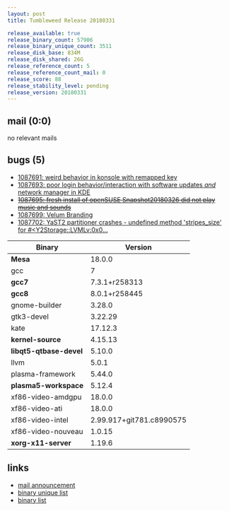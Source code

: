 ```yaml
---
layout: post
title: Tumbleweed Release 20180331

release_available: true
release_binary_count: 57906
release_binary_unique_count: 3511
release_disk_base: 834M
release_disk_shared: 26G
release_reference_count: 5
release_reference_count_mail: 0
release_score: 88
release_stability_level: pending
release_version: 20180331
---
```


## mail (0:0)

no relevant mails

## bugs (5)

<!--more-->

- [1087691: weird behavior in konsole with remapped key](https://bugzilla.opensuse.org/show_bug.cgi?id=1087691)
- [1087693: poor login behavior/interaction with software updates *and* network manager in KDE](https://bugzilla.opensuse.org/show_bug.cgi?id=1087693)
- ~~[1087695: fresh install of openSUSE Snapshot20180326 did not play music and sounds](https://bugzilla.opensuse.org/show_bug.cgi?id=1087695)~~
- [1087699: Velum Branding](https://bugzilla.opensuse.org/show_bug.cgi?id=1087699)
- [1087702: YaST2 partitioner crashes - undefined method 'stripes_size' for #<Y2Storage::LVMLv:0x0...](https://bugzilla.opensuse.org/show_bug.cgi?id=1087702)

Binary | Version
--- | ---
**Mesa** | 18.0.0
gcc | 7
**gcc7** | 7.3.1+r258313
**gcc8** | 8.0.1+r258445
gnome-builder | 3.28.0
gtk3-devel | 3.22.29
kate | 17.12.3
**kernel-source** | 4.15.13
**libqt5-qtbase-devel** | 5.10.0
llvm | 5.0.1
plasma-framework | 5.44.0
**plasma5-workspace** | 5.12.4
xf86-video-amdgpu | 18.0.0
xf86-video-ati | 18.0.0
xf86-video-intel | 2.99.917+git781.c8990575
xf86-video-nouveau | 1.0.15
**xorg-x11-server** | 1.19.6

## links

- [mail announcement](https://lists.opensuse.org/opensuse-factory/2018-04/msg00015.html)
- [binary unique list](http://download.tumbleweed.boombatower.com/20180331/rpm.unique.list)
- [binary list](http://download.tumbleweed.boombatower.com/20180331/rpm.list)
